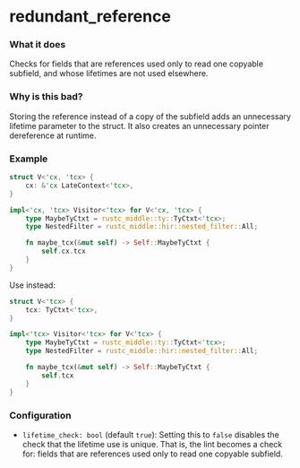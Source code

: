# redundant_reference

### What it does

Checks for fields that are references used only to read one copyable subfield, and whose
lifetimes are not used elsewhere.

### Why is this bad?

Storing the reference instead of a copy of the subfield adds an unnecessary lifetime
parameter to the struct. It also creates an unnecessary pointer dereference at runtime.

### Example

```rust
struct V<'cx, 'tcx> {
    cx: &'cx LateContext<'tcx>,
}

impl<'cx, 'tcx> Visitor<'tcx> for V<'cx, 'tcx> {
    type MaybeTyCtxt = rustc_middle::ty::TyCtxt<'tcx>;
    type NestedFilter = rustc_middle::hir::nested_filter::All;

    fn maybe_tcx(&mut self) -> Self::MaybeTyCtxt {
        self.cx.tcx
    }
}
```

Use instead:

```rust
struct V<'tcx> {
    tcx: TyCtxt<'tcx>,
}

impl<'tcx> Visitor<'tcx> for V<'tcx> {
    type MaybeTyCtxt = rustc_middle::ty::TyCtxt<'tcx>;
    type NestedFilter = rustc_middle::hir::nested_filter::All;

    fn maybe_tcx(&mut self) -> Self::MaybeTyCtxt {
        self.tcx
    }
}
```

### Configuration

- `lifetime_check: bool` (default `true`): Setting this to `false` disables the check that
  the lifetime use is unique. That is, the lint becomes a check for: fields that are
  references used only to read one copyable subfield.
